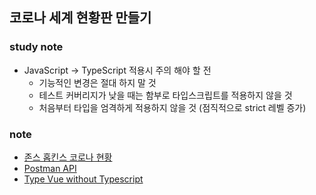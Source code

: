 ## 코로나 세계 현황판 만들기

### study note

- JavaScript -> TypeScript 적용시 주의 해야 할 전
  - 기능적인 변경은 절대 하지 말 것
  - 테스트 커버리지가 낮을 때는 함부로 타입스크립트를 적용하지 않을 것
  - 처음부터 타입을 엄격하게 적용하지 않을 것 (점직적으로 strict 레벨 증가)

### note

- [존스 홉킨스 코로나 현황](https://www.arcgis.com/apps/opsdashboard/index.html#/bda7594740fd40299423467b48e9ecf6)
- [Postman API](https://documenter.getpostman.com/view/10808728/SzS8rjbc?version=latest#27454960-ea1c-4b91-a0b6-0468bb4e6712)
- [Type Vue without Typescript](https://blog.usejournal.com/type-vue-without-typescript-b2b49210f0b)
